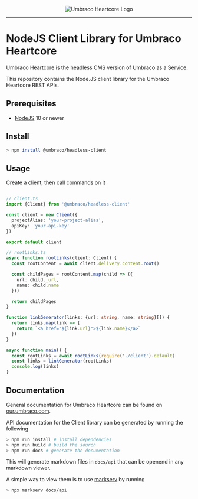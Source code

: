 <p align="center">
  <img src="https://github.com/umbraco/Umbraco.Headless.Client.NodeJs/raw/master/.github/img/logo.png" alt="Umbraco Heartcore Logo" />
</p>

<hr>

# NodeJS Client Library for Umbraco Heartcore

Umbraco Heartcore is the headless CMS version of Umbraco as a Service.

This repository contains the Node.JS client library for the Umbraco Heartcore REST APIs.

## Prerequisites

* [NodeJS](https://nodejs.org) 10 or newer

## Install

```bash
> npm install @umbraco/headless-client
```

## Usage

Create a client, then call commands on it

```typescript

// client.ts
import {Client} from '@umbraco/headless-client'

const client = new Client({
  projectAlias: 'your-project-alias',
  apiKey: 'your-api-key'
})

export default client

// rootLinks.ts
async function rootLinks(client: Client) {
  const rootContent = await client.delivery.content.root()

  const childPages = rootContent.map(child => ({
    url: child._url,
    name: child.name
  }))

  return childPages
}

function linkGenerator(links: {url: string, name: string}[]) {
  return links.map(link => {
    return `<a href="${link.url}">${link.name}</a>`
  })
}

async function main() {
  const rootLinks = await rootLinks(require('./client').default)
  const links = linkGenerator(rootLinks)
  console.log(links)
}

```

## Documentation

General documentation for Umbraco Heartcore can be found on [our.umbraco.com](https://our.umbraco.com/documentation/Umbraco-Heartcore/).

API documentation for the Client library can be generated by running the following

```bash
> npm run install # install dependencies
> npm run build # build the sourch
> npm run docs # generate the documentation
```

This will generate markdown files in `docs/api` that can be openend in any markdown viewer.

A simple way to view them is to use [markserv](https://www.npmjs.com/package/markserv) by running

```bash
> npx markserv docs/api
```
